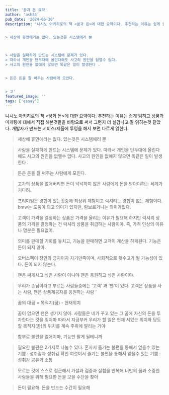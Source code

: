 ```yaml
---
title: '꿈과 돈 요약'
author: 'ash84'
pub_date: '2024-06-30'
description: '니시노 아키히로의 책 <꿈과 돈>에 대한 요약이다. 추천하는 이유는 쉽게 읽히고 상품과 마케팅에 대해서 직접 해본것들을 바탕으로 써서 그런지 더 실감나고 잘 읽히는것 같았다. 개발자가 만드는 서비스/제품에 투영을 해서 보면 다르게 읽힌다. 


> 세상에 휴먼에러는 없다. 있는것은 시스템에러 뿐



> 사람을 실패하게 만드는 시스템에 문제가 있다. 
> 따라서 개인을 단두대에 올린다해도 사고의 원인을 없앨수 없다. 
> 사고의 원인을 없애지 않으면 똑같은 일이 발생한다 .


> 돈은 돈을 잘 써주는 사람에게 모인다. 


> 고'
featured_image: ''
tags: ['essay']
---
```


니시노 아키히로의 책 <꿈과 돈>에 대한 요약이다. 추천하는 이유는 쉽게 읽히고 상품과 마케팅에 대해서 직접 해본것들을 바탕으로 써서 그런지 더 실감나고 잘 읽히는것 같았다. 개발자가 만드는 서비스/제품에 투영을 해서 보면 다르게 읽힌다. 


> 세상에 휴먼에러는 없다. 있는것은 시스템에러 뿐



> 사람을 실패하게 만드는 시스템에 문제가 있다. 
> 따라서 개인을 단두대에 올린다해도 사고의 원인을 없앨수 없다. 
> 사고의 원인을 없애지 않으면 똑같은 일이 발생한다 .


> 돈은 돈을 잘 써주는 사람에게 모인다. 


> 고가의 상품을 없애버리면
> 돈이 넉넉하지 않은 사람에게 
> 돈을 받아야하는 세계가 기다려.

> 프리미엄은 경합이 있는것중에 최상위 체험이고
> 럭셔리는 경합이 없는 체험이다. 
> bmw는 도움이 되고 의미가 있지만, 람보르기니는 의미가없다. 

> 고객이 가격을 결정하는 상품은 가격을 올리는 이유가 필요해
> 하지만 럭셔리 상품의 가격을 결정하는 건 럭셔리 상품을 취급하는 사람이야. 
> 즉, 가격 인상의 이유나 명분은 필요없어. 

>의미를 판매할 기회를 놓치고, 기능을 판매하면 고객이 계산을 하게된다. 
>기능은 돈이 되지 않아. 

> 오버스펙이 장인의 긍지이자 자기만족이며, 사회적으로 헛수고가 될 가능성이 있다. 
> 돈이 되지 않는다. 

> 팬은 싸게사고 싶은 사람이 아니야
> 팬은 응원하고 싶은 사람이야. 

> 우리가 손님이라고 부르는 사람들중에는 ‘고객’ 과 ‘팬’이 있다. 
> 고객은 상품을 사는 사람, 팬은 상품제공자를 응원하는 사람 ‘

> 꿈의 대금 = 목적지(꿈) - 현재위치 

> 꿈이 없으면 팬은 생기지 않아. 
> 사람들은 네가 꾸고 있는 그 꿈에 자신의 돈을 투자한다는 것을 잊지마
> 따라서 지금부커 우리가 할 일은 현재 서있는 위치와 당도할 목적지(꿈)의 위치를 계속 주위에 알리는 거야 

>함부로 불편을 없애지마, 기능만 팔게 될테니까 

> 필요한 불편은 2가지로 나눌수 있다. 
> 혼자서 즐기는 불편을 통해서 얻을수 있는 기쁨 : 성취감과 성취감 확인 
> 여럿이서 즐기는 불편을 통해서 얻을수 있는 기쁨 : 성취감 공유와 소통 

> 모르는 것에 스스로 접근해서 
> 가설과 검증과 실험을 반복해
> 너만의 꿈과 소중한 사람들을 위해 필요한 돈을 모을 수단을 찾아 

>돈이 필요해. 돈을 만드는 수간이 필요해
